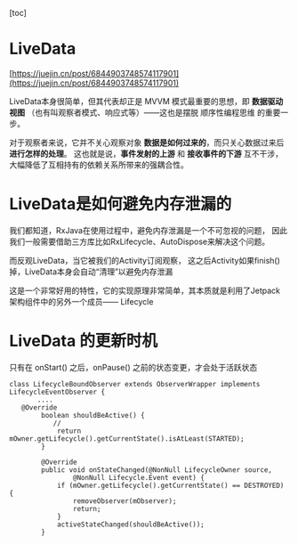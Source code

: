 [toc]
# LiveData
[https://juejin.cn/post/6844903748574117901](https://juejin.cn/post/6844903748574117901)

LiveData本身很简单，但其代表却正是 MVVM 模式最重要的思想，即 **数据驱动视图**
（也有叫观察者模式、响应式等）——这也是摆脱 顺序性编程思维 的重要一步。

对于观察者来说，它并不关心观察对象 **数据是如何过来的**，而只关心数据过来后 **进行怎样的处理**。
这也就是说，**事件发射的上游** 和 **接收事件的下游** 互不干涉，大幅降低了互相持有的依赖关系所带来的强耦合性。



# LiveData是如何避免内存泄漏的

我们都知道，RxJava在使用过程中，避免内存泄漏是一个不可忽视的问题，
因此我们一般需要借助三方库比如RxLifecycle、AutoDispose来解决这个问题。

而反观LiveData，当它被我们的Activity订阅观察，
这之后Activity如果finish()掉，LiveData本身会自动“清理”以避免内存泄漏

这是一个非常好用的特性，它的实现原理非常简单，其本质就是利用了Jetpack 架构组件中的另外一个成员—— Lifecycle




# LiveData 的更新时机

只有在 onStart() 之后，onPause() 之前的状态变更，才会处于活跃状态
```
class LifecycleBoundObserver extends ObserverWrapper implements LifecycleEventObserver { 
       ....
   @Override
        boolean shouldBeActive() {
           //  
            return mOwner.getLifecycle().getCurrentState().isAtLeast(STARTED);
        }

        @Override
        public void onStateChanged(@NonNull LifecycleOwner source,
                @NonNull Lifecycle.Event event) {
            if (mOwner.getLifecycle().getCurrentState() == DESTROYED) {
                removeObserver(mObserver);
                return;
            }
            activeStateChanged(shouldBeActive());
        }
```





#



